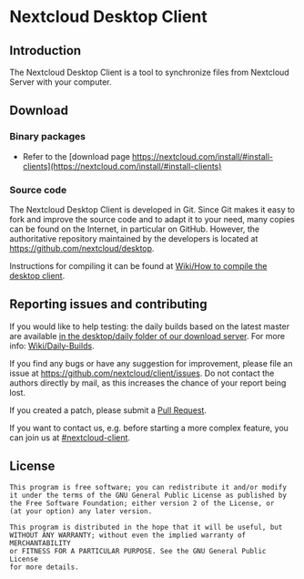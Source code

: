 # Nextcloud Desktop Client

## Introduction

The Nextcloud Desktop Client is a tool to synchronize files from Nextcloud Server
with your computer.

## Download

### Binary packages

* Refer to the [download page https://nextcloud.com/install/#install-clients](https://nextcloud.com/install/#install-clients)

### Source code

The Nextcloud Desktop Client is developed in Git. Since Git makes it easy to
fork and improve the source code and to adapt it to your need, many copies
can be found on the Internet, in particular on GitHub. However, the
authoritative repository maintained by the developers is located at
https://github.com/nextcloud/desktop.

Instructions for compiling it can be found at
[Wiki/How to compile the desktop client](https://github.com/nextcloud/desktop/wiki/How-to-compile-the-desktop-client).

## Reporting issues and contributing

If you would like to help testing: the daily builds based on the latest master are available
[in the desktop/daily folder of our download server](https://download.nextcloud.com/desktop/daily).
For more info: [Wiki/Daily-Builds](https://github.com/nextcloud/desktop/wiki/Daily-Builds).

If you find any bugs or have any suggestion for improvement, please
file an issue at https://github.com/nextcloud/client/issues. Do not
contact the authors directly by mail, as this increases the chance
of your report being lost.

If you created a patch, please submit a [Pull
Request](https://github.com/nextcloud/client/pulls).

If you want to contact us, e.g. before starting a more complex feature,
you can join us at
[#nextcloud-client](irc://irc.freenode.net/#nextcloud-client).

## License

    This program is free software; you can redistribute it and/or modify
    it under the terms of the GNU General Public License as published by
    the Free Software Foundation; either version 2 of the License, or
    (at your option) any later version.

    This program is distributed in the hope that it will be useful, but
    WITHOUT ANY WARRANTY; without even the implied warranty of MERCHANTABILITY
    or FITNESS FOR A PARTICULAR PURPOSE. See the GNU General Public License
    for more details.



